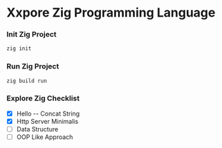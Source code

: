 # Xxpore Zig Programming Language

### Init Zig Project 
```bash
zig init
```

### Run Zig Project 
```bash
zig build run
```

### Explore Zig Checklist 
- [x] Hello -- Concat String
- [x] Http Server Minimalis 
- [ ] Data Structure
- [ ] OOP Like Approach 